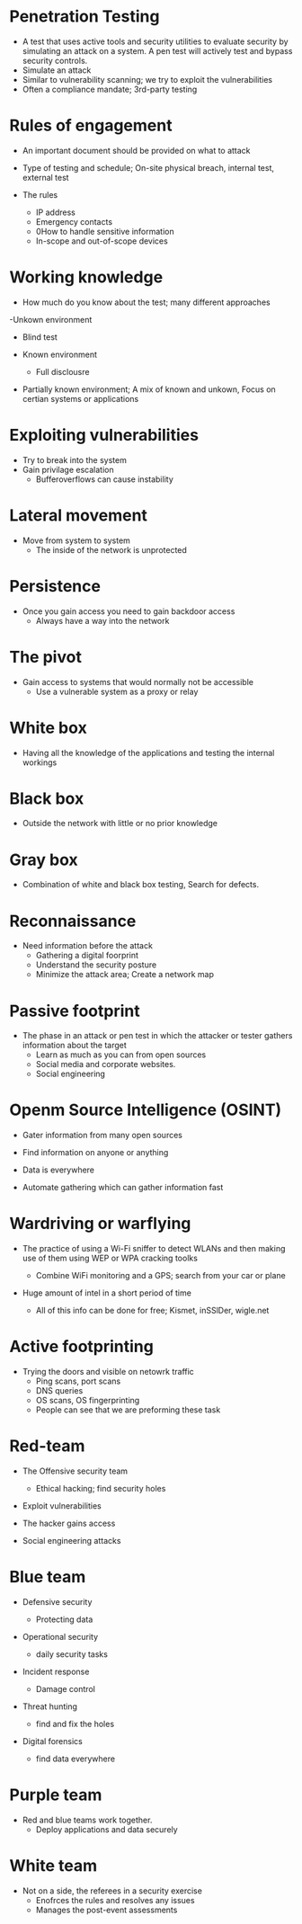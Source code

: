 # Penetration Testing
- A test that uses active tools and security utilities to evaluate security by simulating an attack on a system. A pen test will actively test and bypass security controls.
 - Simulate an attack 
 - Similar to vulnerability scanning; we try to exploit the vulnerabilities
 - Often a compliance mandate; 3rd-party testing

# Rules of engagement 
- An important document should be provided on what to attack 
 - Type of testing and schedule; On-site physical breach, internal test, external test
 
 - The rules
   - IP address 
   - Emergency contacts
   - 0How to handle sensitive information 
   - In-scope and out-of-scope devices

# Working knowledge 
- How much do you know about the test; many different approaches

-Unkown environment
  - Blind test

- Known environment 
  - Full disclousre

- Partially known environment; A mix of known and unkown, Focus on certian systems or applications

# Exploiting vulnerabilities
- Try to break into the system 
- Gain privilage escalation
  - Bufferoverflows can cause instability

# Lateral movement 
- Move from system to system 
  - The inside of the network is unprotected 

# Persistence
- Once you gain access you need to gain backdoor access 
  - Always have a way into the network

# The pivot 
- Gain access to systems that would normally not be accessible
  - Use a vulnerable system as a proxy or relay 

# White box 
- Having all the knowledge of the applications and testing the internal workings

# Black box
- Outside the network with little or no prior knowledge 

# Gray box
- Combination of white and black box testing, Search for defects. 

# Reconnaissance 
- Need information before the attack 
  - Gathering a digital foorprint
  - Understand the security posture
  - Minimize the attack area; Create a network map 

# Passive footprint
- The phase in an attack or pen test in which the attacker or tester gathers information about the target
  - Learn as much as you can from open sources
  - Social media and corporate websites. 
  - Social engineering 

# Openm Source Intelligence (OSINT)
- Gater information from many open sources
 - Find information on anyone or anything
 -  Data is everywhere 

- Automate gathering which can gather information fast 

# Wardriving or warflying
- The practice of using a Wi-Fi sniffer to detect WLANs and then making use of them using WEP or WPA cracking toolks
  - Combine WiFi monitoring and a GPS; search from your car or plane

- Huge amount of intel in a short period of time
  - All of this info can be done for free; Kismet, inSSlDer, wigle.net 

# Active footprinting
- Trying the doors and visible on netowrk traffic
  - Ping scans, port scans 
  - DNS queries
  - OS scans, OS fingerprinting 
  - People can see that we are preforming these task 

# Red-team
 - The Offensive security team
   - Ethical hacking; find security holes

- Exploit vulnerabilities
- The hacker gains access

- Social engineering attacks

# Blue team
- Defensive security
  - Protecting data

- Operational security 
  - daily security tasks

- Incident response
  - Damage control

- Threat hunting 
  - find and fix the holes 

- Digital forensics
  - find data everywhere 

# Purple team 
- Red and blue teams work together.
  - Deploy applications and data securely

# White team
- Not on a side, the referees in a security exercise
  - Enofrces the rules and resolves any issues 
  - Manages the post-event assessments
